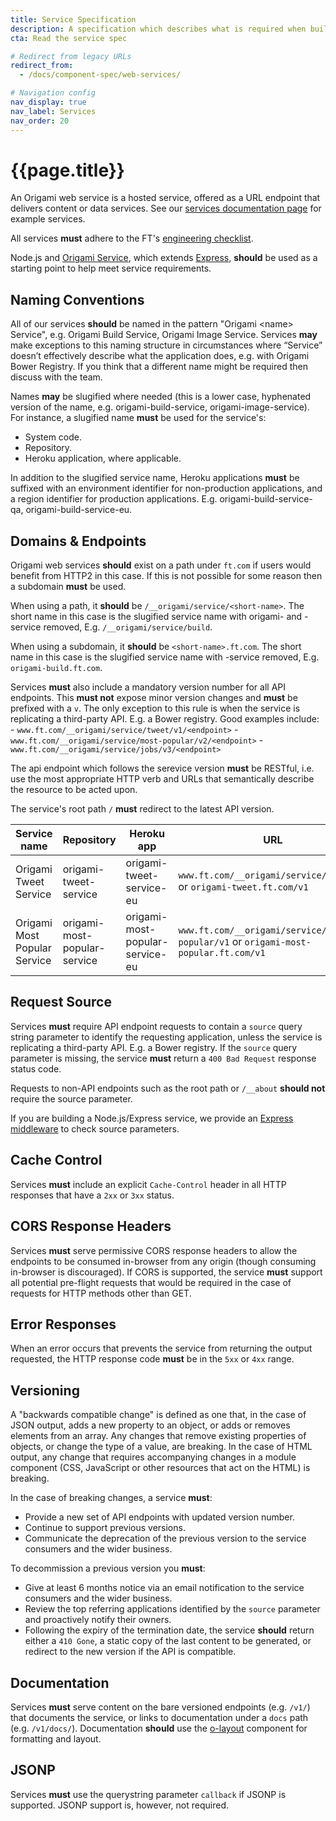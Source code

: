 ```yaml
---
title: Service Specification
description: A specification which describes what is required when building Origami web services.
cta: Read the service spec

# Redirect from legacy URLs
redirect_from:
  - /docs/component-spec/web-services/

# Navigation config
nav_display: true
nav_label: Services
nav_order: 20
---
```


# {{page.title}}

An Origami web service is a hosted service, offered as a URL endpoint that delivers content or data services. See our [services documentation page](/docs/services/) for example services.

All services **must** adhere to the FT's <a href="https://docs.google.com/document/d/1NbgQwJKUhSJBVMWw8OVVrKyKwRieaXq7AOtioC69XKM" class="o-typography-link--external">engineering checklist</a>.

Node.js and <a href="https://github.com/Financial-Times/origami-service" class="o-typography-link--external">Origami Service</a>, which extends <a href="https://expressjs.com/" class="o-typography-link--external">Express</a>, **should** be used as a starting point to help meet service requirements.

## Naming Conventions

All of our services **should** be named in the pattern "Origami &#x3C;name&#x3E; Service", e.g. Origami Build Service, Origami Image Service. Services **may** make exceptions to this naming structure in circumstances where “Service” doesn’t effectively describe what the application does, e.g. with Origami Bower Registry. If you think that a different name might be required then discuss with the team.

Names **may** be slugified where needed (this is a lower case, hyphenated version of the name, e.g. origami-build-service, origami-image-service). For instance, a slugified name **must** be used for the service's:
  - System code.
  - Repository.
  - Heroku application, where applicable.

In addition to the slugified service name, Heroku applications **must** be suffixed with an environment identifier for non-production applications, and a region identifier for production applications. E.g. origami-build-service-qa, origami-build-service-eu.

## Domains &amp; Endpoints

Origami web services **should** exist on a path under `ft.com` if users would benefit from HTTP2 in this case. If this is not possible for some reason then a subdomain **must** be used.

When using a path, it **should** be `/__origami/service/<short-name>`. The short name in this case is the slugified service name with origami- and -service removed, E.g. `/__origami/service/build`.

When using a subdomain, it **should** be `<short-name>.ft.com`. The short name in this case is the slugified service name with -service removed, E.g. `origami-build.ft.com`.

Services **must** also include a mandatory version number for all API endpoints. This **must not** expose minor version changes and **must** be prefixed with a `v`. The only exception to this rule is when the service is replicating a third-party API. E.g. a Bower registry. Good examples include:
    - `www.ft.com/__origami/service/tweet/v1/<endpoint>`
    - `www.ft.com/__origami/service/most-popular/v2/<endpoint>`
    - `www.ft.com/__origami/service/jobs/v3/<endpoint>`

The api endpoint which follows the serevice version **must** be RESTful, i.e. use the most appropriate HTTP verb and URLs that semantically describe the resource to be acted upon.

The service's root path `/` **must** redirect to the latest API version.

<table class="o-table o-table--horizontal-lines" data-o-component="o-table">
<thead>
	<tr>
		<th scope="col" role="columnheader">Service name</th>
		<th scope="col" role="columnheader">Repository</th>
		<th scope="col" role="columnheader">Heroku app</th>
		<th scope="col" role="columnheader">URL</th>
	</tr>
</thead>
<tbody>
	<tr>
		<td>Origami Tweet Service</td>
		<td>origami-tweet-service</td>
		<td>origami-tweet-service-eu</td>
		<td><code>www.ft.com/__origami/service/tweet/v1</code> or <code>origami-tweet.ft.com/v1</code></td>
	</tr>
	<tr>
		<td>Origami Most Popular Service</td>
		<td>origami-most-popular-service</td>
		<td>origami-most-popular-service-eu</td>
		<td><code>www.ft.com/__origami/service/most-popular/v1</code> or <code>origami-most-popular.ft.com/v1</code></td>
	</tr>
</tbody>
</table>

## Request Source

Services **must** require API endpoint requests to contain a `source` query string parameter to identify the requesting application, unless the service is replicating a third-party API. E.g. a Bower registry. If the `source` query parameter is missing, the service **must** return a `400 Bad Request` response status code.

Requests to non-API endpoints such as the root path or `/__about` **should not** require the source parameter.

If you are building a Node.js/Express service, we provide an <a href="https://github.com/Financial-Times/source-param-middleware" class="o-typography-link--external">Express middleware</a> to check source parameters.

## Cache Control

Services **must** include an explicit `Cache-Control` header in all HTTP responses that have a `2xx` or `3xx` status.

## CORS Response Headers

Services **must** serve permissive CORS response headers to allow the endpoints to be consumed in-browser from any origin (though consuming in-browser is discouraged). If CORS is supported, the service **must** support all potential pre-flight requests that would be required in the case of requests for HTTP methods other than GET.

## Error Responses

When an error occurs that prevents the service from returning the output requested, the HTTP response code **must** be in the `5xx` or `4xx` range.

## Versioning

A "backwards compatible change" is defined as one that, in the case of JSON output, adds a new property to an object, or adds or removes elements from an array. Any changes that remove existing properties of objects, or change the type of a value, are breaking. In the case of HTML output, any change that requires accompanying changes in a module component (CSS, JavaScript or other resources that act on the HTML) is breaking.

In the case of breaking changes, a service **must**:

- Provide a new set of API endpoints with updated version number.
- Continue to support previous versions.
- Communicate the deprecation of the previous version to the service consumers and the wider business.

To decommission a previous version you **must**:

- Give at least 6 months notice via an email notification to the service consumers and the wider business.
- Review the top referring applications identified by the `source` parameter and proactively notify their owners.
- Following the expiry of the termination date, the service **should** return either a `410 Gone`, a static copy of the last content to be generated, or redirect to the new version if the API is compatible.

## Documentation

Services **must** serve content on the bare versioned endpoints (e.g. `/v1/`) that documents the service, or links to documentation under a `docs` path (e.g. `/v1/docs/`). Documentation **should** use the [o-layout](https://registry.origami.ft.com/components/o-layout) component for formatting and layout.

## JSONP

Services **must** use the querystring parameter `callback` if JSONP is supported. JSONP support is, however, not required.
